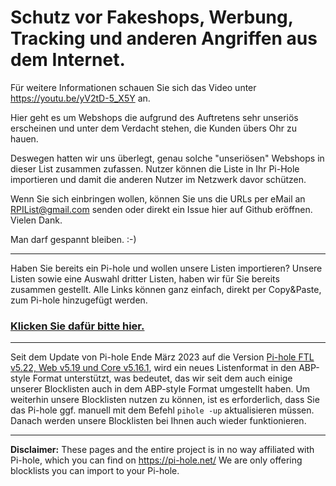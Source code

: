 # Schutz vor Fakeshops, Werbung, Tracking und anderen Angriffen aus dem Internet.

Für weitere Informationen schauen Sie sich das Video unter https://youtu.be/yV2tD-5_X5Y an.

Hier geht es um Webshops die aufgrund des Auftretens sehr unseriös erscheinen und unter dem Verdacht stehen, die Kunden übers Ohr zu hauen.

Deswegen hatten wir uns überlegt, genau solche "unseriösen" Webshops in dieser List zusammen zufassen. Nutzer können die Liste in Ihr Pi-Hole importieren und damit die anderen Nutzer im Netzwerk davor schützen.

Wenn Sie sich einbringen wollen, können Sie uns die URLs per eMail an RPIList@gmail.com senden oder direkt ein Issue hier auf Github eröffnen. Vielen Dank. 

Man darf gespannt bleiben. :-)

-----

Haben Sie bereits ein Pi-hole und wollen unsere Listen importieren? Unsere Listen sowie eine Auswahl dritter Listen, 
haben wir für Sie bereits zusammen gestellt. Alle Links können ganz einfach, direkt per Copy&Paste, zum Pi-hole hinzugefügt werden.

### <a href="./Blocklisten.md">Klicken Sie dafür bitte hier.</A>

-----

Seit dem Update von Pi-hole Ende März 2023 auf die Version [Pi-hole FTL v5.22, Web v5.19 und Core v5.16.1](https://pi-hole.net/blog/2023/03/22/pi-hole-ftl-v5-22-web-v5-19-and-core-v5-16-1-released/), wird ein neues Listenformat in den ABP-style Format unterstützt, was bedeutet, das wir seit dem auch einige unserer Blocklisten auch in dem ABP-style Format umgestellt haben. Um weiterhin unsere Blocklisten nutzen zu können, ist es erforderlich, dass Sie das Pi-hole ggf. manuell mit dem Befehl `pihole -up` aktualisieren müssen. Danach werden unsere Blocklisten bei Ihnen auch wieder funktionieren.

-----

**Disclaimer:** These pages and the entire project is in no way affiliated with Pi-hole, which you can find on https://pi-hole.net/ 
We are only offering blocklists you can import to your Pi-hole.
